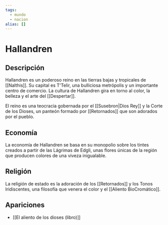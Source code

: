 ```yaml
---
tags:
  - mundo
  - nacion
alias: []
---
```


# Hallandren

## Descripción
Hallandren es un poderoso reino en las tierras bajas y tropicales de [[Nalthis]]. Su capital es T'Telir, una bulliciosa metrópolis y un importante centro de comercio. La cultura de Hallandren gira en torno al color, la belleza y el arte del [[Despertar]].

El reino es una teocracia gobernada por el [[Susebron|Dios Rey]] y la Corte de los Dioses, un panteón formado por [[Retornados]] que son adorados por el pueblo.

## Economía
La economía de Hallandren se basa en su monopolio sobre los tintes creados a partir de las Lágrimas de Edgli, unas flores únicas de la región que producen colores de una viveza inigualable.

## Religión
La religión de estado es la adoración de los [[Retornados]] y los Tonos Iridiscentes, una filosofía que venera el color y el [[Aliento BioCromático]].

## Apariciones
* [[El aliento de los dioses (libro)]]

